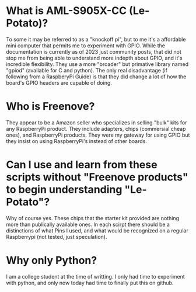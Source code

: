 # What is AML-S905X-CC (Le-Potato)?
To some it may be referred to as a "knockoff pi", but to me it's a affordable mini computer that permits me to experiment with GPIO. While the documentation is currently as of 2023 just community posts, that did not stop me from being able to understand more indepth about GPIO, and it's incredible flexibility. They use a more "broader" but primative library named "gpiod" (available for C and python). The only real disadvantage (if following from a RaspberyPi Guide) is that they did change a lot of how the board's GPIO headers are capable of doing.

# Who is Freenove?
They appear to be a Amazon seller who specializes in selling "bulk" kits for any RaspberryPi product. They include adapters, chips (commersial cheap ones), and RaspberryPi products. They were my gateway for using GPIO but they insist on using RaspberryPi's instead of other boards.

# Can I use and learn from these scripts without "Freenove products" to begin understanding "Le-Potato"?
Why of course yes. These chips that the starter kit provided are nothing more than publically available ones. In each scirpt there should be a distinctions of what Pins I used, and what would be recognized on a regular Raspberrypi (not tested, just speculation).

# Why only Python?
I am a college student at the time of writting. I only had time to experiment with python, and only now today had time to finally put this on github.
